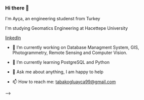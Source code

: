 ### Hi there 👋


I'm Ayça, an engineering studenst from Turkey 


I'm studying Geomatics Engineering at Hacettepe University

[linkedln](https://www.linkedin.com/in/ay%C3%A7a-tabako%C4%9Flu-b33ab4195/) </br>

- 🔭 I’m currently working on Database Managment System, GIS, Photogrammetry, Remote Sensing and Computer Vision.
 
- 🌱 I’m currently learning PostgreSQL and Python
 
- 💬 Ask me about anything, I am happy to help
 
- 📫 How to reach me: tabakogluayca99@gmail.com


 

-->

